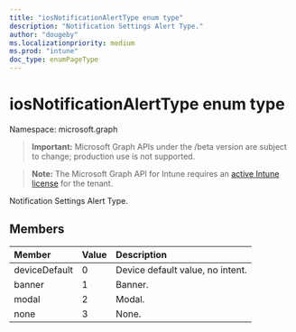 ```yaml
---
title: "iosNotificationAlertType enum type"
description: "Notification Settings Alert Type."
author: "dougeby"
ms.localizationpriority: medium
ms.prod: "intune"
doc_type: enumPageType
---
```


# iosNotificationAlertType enum type

Namespace: microsoft.graph

> **Important:** Microsoft Graph APIs under the /beta version are subject to change; production use is not supported.

> **Note:** The Microsoft Graph API for Intune requires an [active Intune license](https://go.microsoft.com/fwlink/?linkid=839381) for the tenant.

Notification Settings Alert Type.

## Members
|Member|Value|Description|
|:---|:---|:---|
|deviceDefault|0|Device default value, no intent.|
|banner|1|Banner.|
|modal|2|Modal.|
|none|3|None.|



